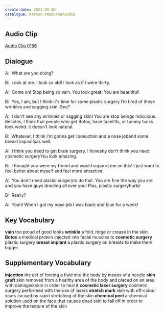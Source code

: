 ```yaml
---
create-date: 2023-09-28
catalogue: kasten/resource/audio
---
```


## Audio Clip
[Audio Clip 0166](https://archive.org/download/englishpod_all/englishpod_0166dg.mp3)

## Dialogue
A:  What are you doing? 

B:  Look at me. I look so old! I look as if I were  thirty. 

A:  Come on! Stop being so vain. You look great! You are beautiful! 

B:  Yes, I am, but I think it's time for some plastic surgery I’m tired of these wrinkles and sagging skin. See? 

A:  I don't see any wrinkles or sagging skin! You are stop beings ridiculous. Besides, I think that people who get Botox, have facelifts, or tummy tucks look weird. It doesn't look natural. 

B:  Whatever, I think I'm gonna get liposuction and a nose joband some breast implantsas well. 

A:  I think you need to get brain surgery. I honestly don't think you need cosmetic surgeryYou look amazing. 

B:  I thought you were my friend and would support me on this! I just want to feel better about myself and feel more attractive. 

A:  You don’t need plastic surgeryto do that. You are fine the way you are and you have guys drooling all over you! Plus, plastic surgeryhurts! 

B:  Really? 

A:  Yeah! When I got my nose job I was black and blue for a week! 

## Key Vocabulary
**vain**                  too proud of good looks
**wrinkle**               a fold, ridge or crease in the skin
**Botox**                 a medical protein injected into facial muscles to
**cosmetic surgery**      plastic surgery
**breast implant**        a plastic surgery on breasts to make them bigger

## Supplementary Vocabulary
**injection**                   the act of forcing a fluid into the body by means of a needle
**skin graft**                  skin removed from a healthy area of the body and placed on an area with damaged skin in order to heal it
**cosmetic laser surgery**      cosmetic surgery performed with the use of lasers
**stretch mark**                skin with off-colour scars caused by rapid stretching of the skin
**chemical peel**               a chemical solution used on the face that causes dead skin to fall off in order to improve the texture of the skin

